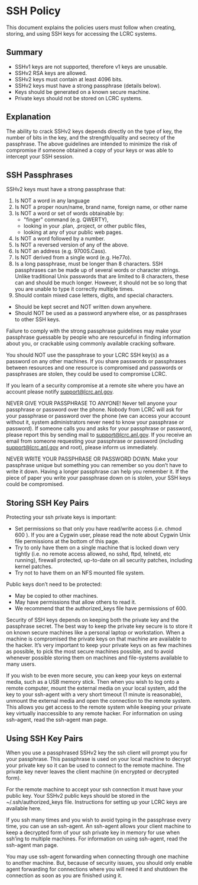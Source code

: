 # SSH Policy

This document explains the policies users must follow when creating, storing, and using SSH keys for accessing the LCRC systems.

## Summary

* SSHv1 keys are not supported, therefore v1 keys are unusable.
* SSHv2 RSA keys are allowed.
* SSHv2 keys must contain at least 4096 bits.
* SSHv2 keys must have a strong passphrase (details below).
* Keys should be generated on a known secure machine.
* Private keys should not be stored on LCRC systems.

## Explanation
The ability to crack SSHv2 keys depends directly on the type of key, the number of bits in the key, and the strength/quality and secrecy of the passphrase. The above guidelines are intended to minimize the risk of compromise if someone obtained a copy of your keys or was able to intercept your SSH session.

## SSH Passphrases

SSHv2 keys must have a strong passphrase that:

1. Is NOT a word in any language
2. Is NOT a proper noun/name, brand name, foreign name, or other name
3. Is NOT a word or set of words obtainable by:
	* "finger" command (e.g. QWERTY),
	* looking in your .plan, .project, or other public files,
	* looking at any of your public web pages.
4. Is NOT a word followed by a number.
5. Is NOT a reversed version of any of the above.
6. Is NOT an address (e.g. 9700S.Cass).
7. Is NOT derived from a single word (e.g. He77o).
8. Is a long passphrase, must be longer than 8 characters. SSH passphrases can be made up of several words or character strings. Unlike traditional Unix passwords that are limited to 8 characters, these can and should be much longer. However, it should not be so long that you are unable to type it correctly multiple times.
9. Should contain mixed case letters, digits, and special characters.
* Should be kept secret and NOT written down anywhere.
* Should NOT be used as a password anywhere else, or as passphrases to other SSH keys.

Failure to comply with the strong passphrase guidelines may make your passphrase guessable by people who are resourceful in finding information about you, or crackable using commonly available cracking software.

You should NOT use the passphrase to your LCRC SSH key(s) as a password on any other machines. If you share passwords or passphrases between resources and one resource is compromised and passwords or passphrases are stolen, they could be used to compromise LCRC.

If you learn of a security compromise at a remote site where you have an account please notify support@lcrc.anl.gov.

NEVER GIVE YOUR PASSPHRASE TO ANYONE! Never tell anyone your passphrase or password over
the phone. Nobody from LCRC will ask for your passphrase or password over the phone (we can access your account without it, system administrators never need to know your passphrase or password). If someone calls you and asks for your passphrase or password, please report this by sending mail to support@lcrc.anl.gov. If you receive an email from someone requesting your passphrase or password (including support@lcrc.anl.gov and root), please inform us immediately.

NEVER WRITE YOUR PASSPHRASE OR PASSWORD DOWN. Make your passphrase unique but something you can remember so you don’t have to write it down. Having a longer passphrase can help you remember it. If the piece of paper you write your passphrase down on is stolen, your
SSH keys could be compromised.

## Storing SSH Key Pairs
Protecting your ssh private keys is important:

* Set permissions so that only you have read/write access (i.e. chmod 600 <privatekeyfile> ). If you are a Cygwin user, please read the note about Cygwin Unix file permissions at the bottom of this page.
* Try to only have them on a single machine that is locked down very tightly (i.e. no remote access allowed, no sshd, ftpd, telnetd, etc running), firewall protected, up-to-date on all security patches, including kernel patches.
* Try not to have them on an NFS mounted file system.

Public keys don’t need to be protected:

* May be copied to other machines.
* May have permissions that allow others to read it.
* We recommend that the authorized_keys file have permissions of 600.

Security of SSH keys depends on keeping both the private key and the passphrase secret. The best way to keep the private key secure is to store it on known secure machines like a personal laptop or workstation. When a machine is compromised the private keys on that machine are available to the hacker. It’s very important to keep your private keys on as few machines as possible, to pick the most secure machines possible, and to avoid whenever possible storing them on machines and file-systems available to many users.

If you wish to be even more secure, you can keep your keys on external media, such as a USB memory stick. Then when you wish to log onto a remote computer, mount the external media on your local system, add the key to your ssh-agent with a very short timeout (1 minute is reasonable), unmount the external media and open the connection to the
remote system. This allows you get access to the remote system while keeping your private key virtually inaccessible to any remote hacker. For information on using ssh-agent, read the ssh-agent man page.

## Using SSH Key Pairs
When you use a passphrased SSHv2 key the ssh client will prompt you for your passphrase. This passphrase is used on your local machine to decrypt your private key so it can be used to connect to the remote machine. The private key never leaves the client machine (in encrypted or decrypted form).

For the remote machine to accept your ssh connection it must have your public key. Your SSHv2 public keys should be stored in the ~/.ssh/authorized_keys file. Instructions for setting up your LCRC keys are available here.

If you ssh many times and you wish to avoid typing in the passphrase every time, you can use an ssh-agent. An ssh-agent allows your client machine to keep a decrypted form of your ssh private key in memory for use when ssh’ing to multiple machines. For information on using ssh-agent, read the ssh-agent man page.

You may use ssh-agent forwarding when connecting through one machine to another machine. But, because of security issues, you should only enable agent forwarding for connections where you will need it and shutdown the connection as soon as you are finished using it.
